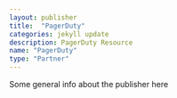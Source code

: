 ```yaml
---
layout: publisher
title:  "PagerDuty"
categories: jekyll update
description: PagerDuty Resource
name: "PagerDuty"
type: "Partner"
---
```

Some general info about the publisher here